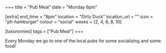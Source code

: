 +++
title = "Pub Meal"
date = "Monday 6pm"

[extra]
end_time = "8pm"
location = "Dirty Duck"
location_url = ""
icon = "ph-hamburger"
colour = "social"
weeks = [2, 4, 6, 8, 10]

[taxonomies]
tags = ["Pub Meal"]
+++

Every Monday we go to one of the local pubs for some socializing and some food!
